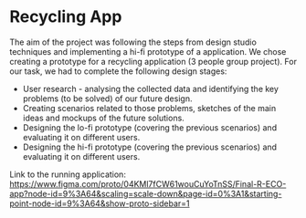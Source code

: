 # Recycling App

The aim of the project was following the steps from design studio techniques and implementing a hi-fi prototype of a application.
We chose creating a prototype for a recycling application (3 people group project).
For our task, we had to complete the following design stages:
- User research - analysing the collected data and identifying the key problems (to be solved) of our future design.
- Creating scenarios related to those problems, sketches of the main ideas and mockups of the future solutions.
- Designing the lo-fi prototype (covering the previous scenarios) and evaluating it on different users.
- Designing the hi-fi prototype (covering the previous scenarios) and evaluating it on different users.

Link to the running application: https://www.figma.com/proto/04KMl7fCW61wouCuYoTnSS/Final-R-ECO-app?node-id=9%3A64&scaling=scale-down&page-id=0%3A1&starting-point-node-id=9%3A64&show-proto-sidebar=1
